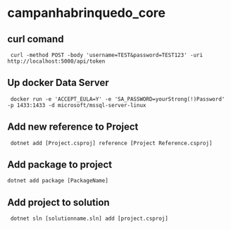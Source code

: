 # campanhabrinquedo_core

## curl comand

```#!/bin/bash
 curl -method POST -body 'username=TEST&password=TEST123' -uri http://localhost:5000/api/token
```

## Up docker Data Server

```#!/bin/bash
 docker run -e 'ACCEPT_EULA=Y' -e 'SA_PASSWORD=yourStrong(!)Password' -p 1433:1433 -d microsoft/mssql-server-linux
```

## Add new reference to Project

```#!/bin/bash
 dotnet add [Project.csproj] reference [Project Reference.csproj]
```

## Add package to project

```#!/bin/bash
dotnet add package [PackageName]
```

## Add project to solution

```#!/bin/bash
 dotnet sln [solutionname.sln] add [project.csproj]
```